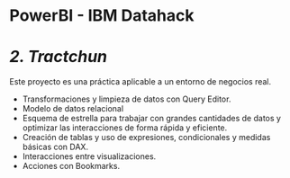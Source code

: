 # PowerBI - IBM Datahack

# *2. Tractchun*

Este proyecto es una práctica aplicable a un entorno de negocios real. 

- Transformaciones y limpieza de datos con Query Editor. 
- Modelo de datos relacional
- Esquema de estrella para trabajar con grandes cantidades de datos y optimizar las interacciones de forma rápida y eficiente.
- Creación de tablas y uso de expresiones, condicionales y medidas básicas con DAX.
- Interacciones entre visualizaciones.
- Acciones con Bookmarks.
